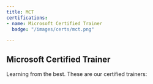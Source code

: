 ```yaml
---
title: MCT
certifications:
- name: Microsoft Certified Trainer
  badge: "/images/certs/mct.png"

---
```

## Microsoft Certified Trainer

Learning from the best. These are our certified trainers: